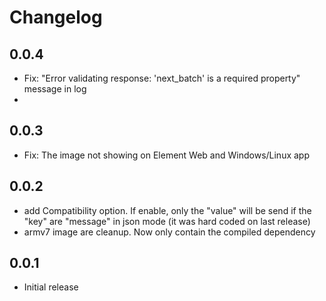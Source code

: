 # Changelog

## 0.0.4

- Fix: "Error validating response: 'next_batch' is a required property" message in log
- 
## 0.0.3

- Fix: The image not showing on Element Web and Windows/Linux app

## 0.0.2

- add Compatibility option. If enable, only the "value" will be send if the "key" are "message" in json mode (it was hard coded on last release)
- armv7 image are cleanup. Now only contain the compiled dependency

## 0.0.1

- Initial release
